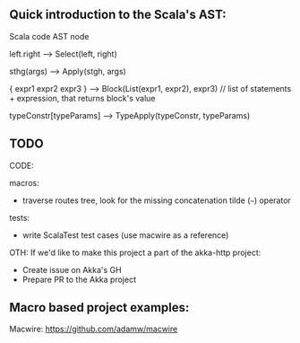 ## Quick introduction to the Scala's AST:

Scala code                          AST node

left.right              -->         Select(left, right)

sthg(args)              -->         Apply(stgh, args)

{
  expr1
  expr2
  expr3
}                       -->         Block(List(expr1, expr2), expr3) // list of statements + expression, that returns block's value

typeConstr[typeParams]  -->         TypeApply(typeConstr, typeParams)


## TODO

CODE:

macros:
- traverse routes tree, look for the missing concatenation tilde (`~`) operator

tests:
- write ScalaTest test cases (use macwire as a reference)

OTH:
If we'd like to make this project a part of the akka-http project:
- Create issue on Akka's GH
- Prepare PR to the Akka project


## Macro based project examples:

Macwire:
https://github.com/adamw/macwire